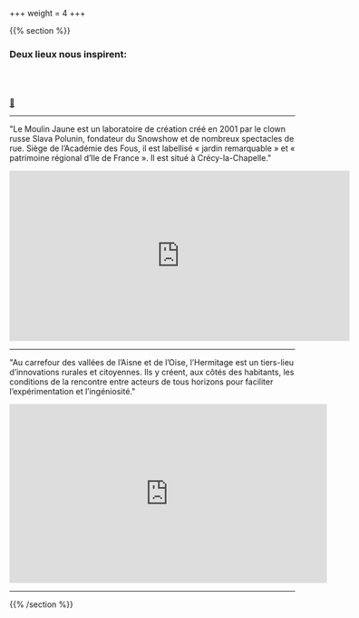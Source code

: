 +++
weight = 4
+++

{{% section %}}

### Deux lieux nous inspirent:

<br><br><br>
<a href="#" class="navigate-down">🔽</a>

---

"Le Moulin Jaune est un laboratoire de création créé en 2001 par le clown russe Slava Polunin, fondateur du Snowshow et de nombreux spectacles de rue. Siège de l’Académie des Fous, il est labellisé « jardin remarquable » et « patrimoine régional d’Ile de France ». Il est situé à Crécy-la-Chapelle."

<iframe width="600" height="300" src="https://www.youtube.com/embed/bPSTFvgmVFA" frameborder="0" allow="accelerometer; autoplay; clipboard-write; encrypted-media; gyroscope; picture-in-picture" allowfullscreen></iframe>

---


"Au carrefour des vallées de l’Aisne et de l’Oise, l’Hermitage est
un tiers-lieu d’innovations rurales et citoyennes.
Ils y créent, aux côtés des habitants, les conditions de la rencontre entre acteurs de tous horizons pour faciliter l’expérimentation et l’ingéniosité."

<iframe width="560" height="315" src="https://www.youtube.com/embed/Rd1xTx78Vx8" frameborder="0" allow="accelerometer; autoplay; clipboard-write; encrypted-media; gyroscope; picture-in-picture" allowfullscreen></iframe>

---

{{% /section %}}


